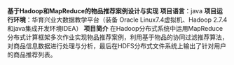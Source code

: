 

**基于Hadoop和MapReduce的物品推荐案例设计与实现**
**项目语言**：java
**项目运行环境**：华育兴业大数据教学平台（装备 Oracle Linux7.4虚拟机、Hadoop 2.7.4和java集成开发环境IDEA）
**项目简介**
在Hadoop分布式系统中运用MapReduce分布式计算框架多次作业实现物品推荐案例，利用基于物品的协同过滤推荐算法，对商品信息数据进行处理与分析，最后在HDFS分布式文件系统上输出了针对用户的商品推荐列表。

